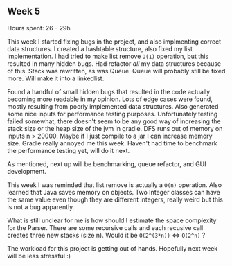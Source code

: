 
## Week 5

Hours spent: 26 - 29h

This week I started fixing bugs in the project, and also implmenting correct data structures. I created a hashtable structure, also fixed my list implementation. I had tried to make list remove `O(1)` operation, but this resulted in many hidden bugs. Had refactor _all_ my data structures because of this. Stack was rewritten, as was Queue. Queue will probably still be fixed more. Will make it into a linkedlist.

Found a handful of small hidden bugs that resulted in the code actually becoming more readable in my opinion. Lots of edge cases were found, mostly resulting from poorly implemented data structures.
Also generated some nice inputs for performance testing purposes. Unfortunately testing failed somewhat, there doesn't seem to be any good way of increasing the stack size or the heap size of the jvm in gradle. DFS runs out of memory on inputs n > 20000. Maybe if I just compile to a jar I can increase memory size. Gradle really annoyed me this week. Haven't had time to benchmark the performance testing yet, will do it next. 

As mentioned, next up will be benchmarking, queue refactor, and GUI development.

This week I was reminded that list remove is actually a `O(n)` operation. Also learned that Java saves memory on objects. Two Integer classes can have the same value even though they are different integers, really weird but this is not a bug apparently.

What is still unclear for me is how should I estimate the space complexity for the Parser. There are some recursive calls and each recusive call creates three new stacks (size n). Would it be `O(2^(3*n))` <=> `O(2^n)` ?

The workload for this project is getting out of hands. Hopefully next week will be less stressful :) 
